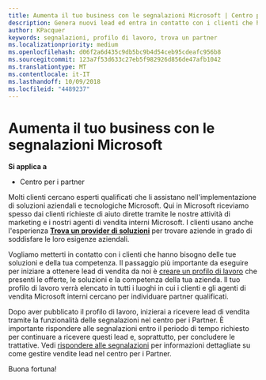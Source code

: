 ```yaml
---
title: Aumenta il tuo business con le segnalazioni Microsoft | Centro per i partner
description: Genera nuovi lead ed entra in contatto con i clienti che hanno bisogno di aiuto per implementare i prodotti e le soluzioni Microsoft.
author: KPacquer
keywords: segnalazioni, profilo di lavoro, trova un partner
ms.localizationpriority: medium
ms.openlocfilehash: d06f2a6d435c9db5bc9b4d54ceb95cdeafc956b8
ms.sourcegitcommit: 123a7f53d633c27eb5f982926d856de47afb1042
ms.translationtype: MT
ms.contentlocale: it-IT
ms.lasthandoff: 10/09/2018
ms.locfileid: "4489237"
---
```

<!-- FWLink:  https://go.microsoft.com/fwlink/?linkid=849775 (top of page) -->

# <a name="grow-your-business-with-referrals-from-microsoft"></a>Aumenta il tuo business con le segnalazioni Microsoft

**Si applica a**

-  Centro per i partner

Molti clienti cercano esperti qualificati che li assistano nell'implementazione di soluzioni aziendali e tecnologiche Microsoft. Qui in Microsoft riceviamo spesso dai clienti richieste di aiuto dirette tramite le nostre attività di marketing e i nostri agenti di vendita interni Microsoft. I clienti usano anche l'esperienza [**Trova un provider di soluzioni**](https://www.microsoft.com/solution-providers/search) per trovare aziende in grado di soddisfare le loro esigenze aziendali. 

Vogliamo metterti in contatto con i clienti che hanno bisogno delle tue soluzioni e della tua competenza. Il passaggio più importante da eseguire per iniziare a ottenere lead di vendita da noi è [creare un profilo di lavoro](create-a-marketing-profile.md) che presenti le offerte, le soluzioni e la competenza della tua azienda. Il tuo profilo di lavoro verrà elencato in tutti i luoghi in cui i clienti e gli agenti di vendita Microsoft interni cercano per individuare partner qualificati. 

 Dopo aver pubblicato il profilo di lavoro, inizierai a ricevere lead di vendita tramite la funzionalità delle segnalazioni nel centro per i Partner. È importante rispondere alle segnalazioni entro il periodo di tempo richiesto per continuare a ricevere questi lead e, soprattutto, per concludere le trattative. Vedi [rispondere alle segnalazioni](responding-to-referrals.md) per informazioni dettagliate su come gestire vendite lead nel centro per i Partner.  

Buona fortuna!

<!-- 
*  [Analyze your business profile](analyze-your-marketing-profile.md) Regularly review and optimize your business profile to make sure you’re getting in front of your target customers.
-->
